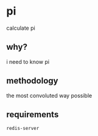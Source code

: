 # pi

calculate pi

## why?

i need to know pi

## methodology

the most convoluted way possible

## requirements

`redis-server`